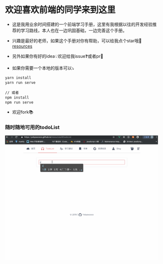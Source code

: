 # 欢迎喜欢前端的同学来到这里

- 这是我用业余时间搭建的一个前端学习手册，这里有我根据以往的开发经验推荐的学习路线，本人也在一边巩固基础，一边完善这个手册。

- 兴趣是最好的老师，如果这个手册对你有帮助，可以给我点个star哦🚀[resources](https://github.com/yxbysxcoco)

- 另外如果你有好的idea💡欢迎给我issue❓或者pr🔨

- 如果你需要一个本地的版本可以⤵️

```
yarn install
yarn run serve

// 或者
npm install
npm run serve
```

- 欢迎fork📚

### 随时随地可用的todoList

![avatar](src/assets/imgs/todoDemo.gif)